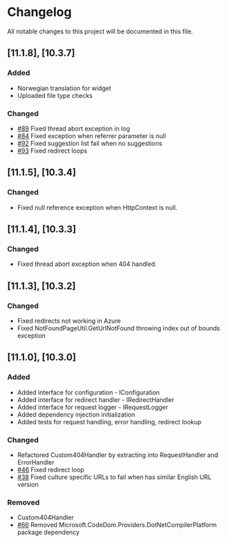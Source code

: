 # Changelog

All notable changes to this project will be documented in this file.

## [11.1.8], [10.3.7]

### Added
- Norwegian translation for widget
- Uploaded file type checks

### Changed
- [#89](https://github.com/Geta/404handler/issues/89) Fixed thread abort exception in log
- [#84](https://github.com/Geta/404handler/issues/84) Fixed exception when referrer parameter is null
- [#92](https://github.com/Geta/404handler/issues/92) Fixed suggestion list fail when no suggestions
- [#93](https://github.com/Geta/404handler/issues/93) Fixed redirect loops

## [11.1.5], [10.3.4]

### Changed
- Fixed null reference exception when HttpContext is null.

## [11.1.4], [10.3.3]

### Changed
- Fixed thread abort exception when 404 handled.

## [11.1.3], [10.3.2]

### Changed
- Fixed redirects not working in Azure
- Fixed NotFoundPageUtil.GetUrlNotFound throwing index out of bounds exception

## [11.1.0], [10.3.0]

### Added
- Added interface for configuration - IConfiguration
- Added interface for redirect handler - IRedirectHandler
- Added interface for request logger - IRequestLogger
- Added dependency injection initialization
- Added tests for request handling, error handling, redirect lookup

### Changed
- Refactored Custom404Handler by extracting into RequestHandler and ErrorHandler
- [#46](https://github.com/Geta/404handler/issues/46) Fixed redirect loop
- [#38](https://github.com/Geta/404handler/issues/38) Fixed culture specific URLs to fail when has similar English URL version

### Removed
- Custom404Handler
- [#66](https://github.com/Geta/404handler/issues/66) Removed Microsoft.CodeDom.Providers.DotNetCompilerPlatform package dependency
